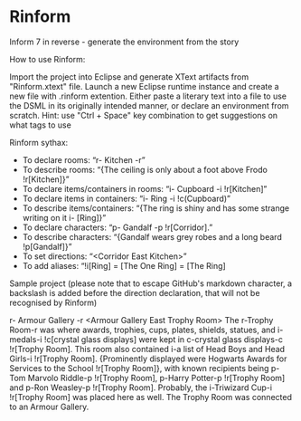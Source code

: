 # Rinform
Inform 7 in reverse - generate the environment from the story

How to use Rinform:

Import the project into Eclipse and generate XText artifacts from "Rinform.xtext" file.
Launch a new Eclipse runtime instance and create a new file with .rinform extention.
Either paste a literary text into a file to use the DSML in its originally intended
manner, or declare an environment from scratch.
Hint: use "Ctrl + Space" key combination to get suggestions on what tags to use

Rinform sythax:
- To declare rooms: “r- Kitchen -r” 
- To describe rooms: “{The ceiling is only about a foot above Frodo !r[Kitchen]}” 
- To declare items/containers in rooms: “i- Cupboard -i !r[Kitchen]” 
- To declare items in containers: “i- Ring -i !c(Cupboard)” 
- To describe items/containers: “{The ring is shiny and has some strange writing on it i- [Ring]}” 
- To declare characters: “p- Gandalf -p !r[Corridor].” 
- To describe characters: “{Gandalf wears grey robes and a long beard !p[Gandalf]}” 
- To set directions: “\<Corridor East Kitchen>”  
- To add aliases: “!i[Ring] = [The One Ring] = [The Ring] 

Sample project (please note that to escape GitHub's markdown character, a backslash is
added before the direction declaration, that will not be recognised by Rinform)

r- Armour Gallery -r
\<Armour Gallery East Trophy Room>
The r-Trophy Room-r was where awards, trophies, cups, plates, shields, 
statues, and i-medals-i !c[crystal glass displays] were kept 
in c-crystal glass displays-c !r[Trophy Room]. This room 
also contained i-a list of Head Boys and Head Girls-i !r[Trophy Room]. 
{Prominently displayed were Hogwarts Awards for Services to the School !r[Trophy Room]}, 
with known recipients being p-Tom Marvolo Riddle-p !r[Trophy Room], 
p-Harry Potter-p !r[Trophy Room] and 
p-Ron Weasley-p !r[Trophy Room]. Probably, the i-Triwizard Cup-i !r[Trophy Room] was placed 
here as well. The Trophy Room was connected to an Armour Gallery.
